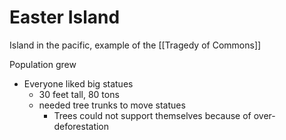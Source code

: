 # Easter Island

Island in the pacific, example of the [[Tragedy of Commons]]

Population grew
- Everyone liked big statues 
	- 30 feet tall, 80 tons
	- needed tree trunks to move statues
		- Trees could not support themselves because of over-deforestation
